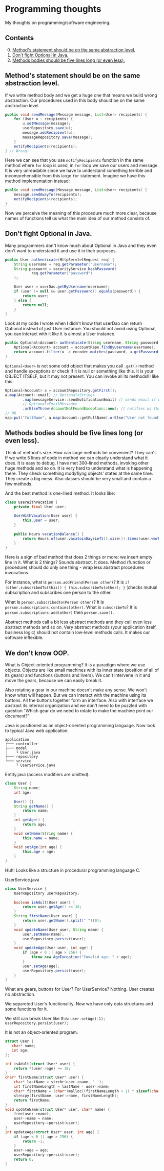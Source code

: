 # Programming thoughts
My thoughts on programming/software engineering.

## Contents
0. [Method's statement should be on the same abstraction level.](#methods-statement-should-be-on-the-same-abstraction-level)
0. [Don't fight Optional in Java.](#dont-fight-optional-in-java)
0. [Methods bodies should be five lines long (or even less).](#methods-bodies-should-be-five-lines-long-or-even-less)

## Method's statement should be on the same abstraction level.

If we write method body and we get a huge one that means we build wrong abstraction.
Our procedures used in this body should be on the same abstraction level.
```java
public void sendMessage(Message message, List<User> recipients) {
    for (User u : recipients) {
        u.setMessage(message);
        userRepository.save(u);
        message.addRecipient(u);
        messageRepository.save(message);
    }
    notifyRecipients(recipients);
} // Wrong!   
```
Here we can see that you use `notifyRecipients` function in the same method where `for` loop is used, in `for` loop we save our users and message. It is very unreadable since we have to understand something terrible and incomprehensible from this large `for` statement.
Imagine we have this method implementation instead:
```java
public void sendMessage(Message message, List<User> recipients) {
    message.sendAwayTo(recipients);
    notifyRecipients(recipients);
}
```
Now we perceive the meaning of this procedure much more clear, because names of functions tell us what the main idea of our method consists of.

## Don't fight Optional in Java.

Many programmers don't know much about Optional in Java and they even don't want to understand it and use it in their purposes.
```java
public User authenticate(HttpServletRequest req) {
    String username = req.getParameter("username");
    String password = securityService.hashPassword(
            req.getParameter("password")
    );

    User user = userDao.getByUsername(username);
    if (user != null && user.getPassword().equals(password)) {
        return user;
    } else {
        return null;
    }
}
```
Look at my code I wrote when I didn't know that userDao can return Optional<User> instead of just User instance.
You should not avoid using Optional, you can interact with it like it is almost a User instance.
```java
public Optional<Account> authenticate(String username, String password) {
    Optional<Account> account = accountRepo.findByUsername(username);
    return account.filter(u -> encoder.matches(password, u.getPassword()));
}
```
`Optional<User>` is not some odd object that makes you call `.get()` method and handle exceptions or check if it is null or something like this. 
It is your OBJECT ITSELF, but it may not present. You can invoke all its methods!!! like this:
```java
Optional<Account> a = accountRepository.getFirst();
a.map(Account::email) // Optional<String>
        .map(messageService::sendNotificationEmail) // sends email if user was found
        // Optional<EmailMessage>
        .orElseThrow(AccountNotFoundException::new); // notifies us that there were no user found
// OR
map.put("fullName", a.map(Account::getFullName).orElse("User not found"));
```

## Methods bodies should be five lines long (or even less).

Think of method's size.
How can large methods be convenient? They can't.
If we write 5 lines of code in method we can clearly understand what it does.
It is easy to debug.
I have met 300-lined methods, invoking other huge methods and so on.
It is very hard to understand what is happening there.
They check something modyfiyng objects' states at the same time.
They create a big mess.
Also classes should be very small and contain a few methods.

And the best method is one-lined method. It looks like:
```java
class UserWithVacation {
    private final User user;
    
    UserWithVacation(User user) {
        this.user = user;
    }
    
    public Hours vacationBalance() {
        return Hours.of(user.vacatoinDaysLeft().size()).times(user.workHoursPerDay());
    }
}
```
Here is a sign of bad method that does 2 things or more: we insert empty line in it.
What is 2 things? Sounds abstract. It does.
Method (function or procedure) should do only one thing - wrap less abstract procedures invocations.

For instance, what is `person.addFriend(Person other)`? It is `if (other.subscribedTo(this)) { this.subscribeTo(other); }` (checks mutual subscription and subscribes one person to the other.

What is `person.subscribedTo(Person other)`? It is `person.subscriptions.contains(other)`. What is `subscribeTo`? It is `person.subscriptions.add(other)` then `person.save()`.

Abstract methods call a bit less abstract methods and they call even less abstract methods and so on. 
Very abstract methods (your application itself, business logic) should not contain low-level methods calls. It makes our software inflexible.

## We don't know OOP.

What is Object-oriented programming?
It is a paradigm where we use objects.
Objects are like small machines with its inner state (position of all of its gears) and functions (buttons and livers).
We can't intervene in it and move the gears, because we can easily break it.

Also rotating a gear in our machine doesn't make any sense. We won't know what will happen.
But we can interact with the machine using its buttons. All the buttons together form an interface.
Also with interface we abstract its internal organization and we don't need to be puzzled with question "Which gear do we need to rotate to make the machine print our document?"

Java is positioned as an object-oriented programming language.
Now look to typical Java web application.
```
application
├─── controller
├─── model
│    └ User.java
├─── repository
└─── service
     └ UserService.java
```
Entity.java (access modifiers are omitted).
```java
class User {
    String name;
    int age;
    
    User() {}
    String getName() {
        return name;
    }
    int getAge() {
        return age;
    }
    void setName(String name) {
        this.name = name;
    }
    void setAge(int age) {
        this.age = age;
    }
}
```
Huh! Looks like a structure in procedural programming language C.

UserService.java
```java
class UserService {
    UserRepository userRepository;
    
    boolean isAdult(User user) {
        return user.getAge() >= 18;
    }
    String firstName(User user) {
        return user.getName().split(" ")[0];
    }
    void updateName(User user, String name) {
        user.setName(name);
        userRepository.persist(user);
    }
    void updateAge(User user, int age) {
        if (age < 0 || age > 256) {
            throw new AgeException("Invalid age: " + age);
        }
        user.setAge(age);
        userRepository.persist(user);
    }
}
```

What are gears, buttons for User? For UserService? Nothing. User creates no abstraction.

We separeted User's functionality. Now we have only data structures and some functions for it.

We still can break User like this: `user.setAge(-1); userRepository.persist(user);`

It is not an object-oriented program.

```C
struct User { 
   char* name;
   int age;
};

int isAdult(struct User* user) {
    return *(user->age) >= 18;
}
char* firstName(struct User* user) {
    char* lastName = strchr(user->name, ' ');
    int firstNameLength = lastName - user->name;
    char* firstName = (char*)malloc((firstNameLength + 1) * sizeof(char));
    strncpy(firstName, user->name, firstNameLength);
    return firstName;
}
void updateName(struct User* user, char* name) {
    free(user->name);
    user->name = name;
    userRepository->persist(user);
}
int updateAge(struct User* user, int age) {
    if (age < 0 || age > 256) {
        return -1;
    }
    user->age = age;
    userRepository->persist(user);
    return 0;
}
```

